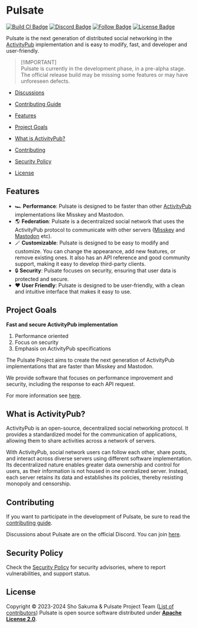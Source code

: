 # Pulsate

[![Build CI Badge](https://github.com/pulsate-dev/pulsate/actions/workflows/ci.yaml/badge.svg)](https://github.com/pulsate-dev/pulsate/actions/workflows/ci.yaml)
[![Discord Badge](https://img.shields.io/discord/1155472831744856164?label=Discord&color=5865F2)](https://link.pulsate.dev/discord)
[![Follow Badge](https://img.shields.io/badge/Follow_me!-black?logo=x&logoColor=white)](https://link.pulsate.dev/x)
[![License Badge](https://img.shields.io/static/v1?label=Licence&message=Apache-2.0&color=BF485A)](./LICENSE)

Pulsate is the next generation of distributed social networking in the
[ActivityPub](#what-is-a-activitypub) implementation and is easy to modify,
fast, and developer and user-friendly.

> [!IMPORTANT]\
> Pulsate is currently in the development phase, in a pre-alpha stage. The
> official release build may be missing some features or may have unforeseen
> defects.

- [Discussions](https://link.pulsate.dev/discussions)
- [Contributing Guide](./CONTRIBUTING.md)

- [Features](#features)
- [Project Goals](#project-goals)
- [What is ActivityPub?](#what-is-activitypub)
- [Contributing](#contributing)
- [Security Policy](#security-policy)
- [License](#license)

## Features

- 🏎️ **Performance**: Pulsate is designed to be faster than other [ActivityPub](#what-is-activitypub) implementations like Misskey and Mastodon.
- 🌎 **Federation**: Pulsate is a decentralized social network that uses the ActivityPub protocol to communicate with other servers ([Misskey](https://misskey-hub.net) and [Mastodon](https://joinmastodon.org) etc).
- 🪄 **Customizable**: Pulsate is designed to be easy to modify and customize. You can change the appearance, add new features, or remove existing ones. It also has an API reference and good community support, making it easy to develop third-party clients.
- 🔒 **Security**: Pulsate focuses on security, ensuring that user data is protected and secure.
- ❤️ **User Friendly**: Pulsate is designed to be user-friendly, with a clean and intuitive interface that makes it easy to use.

## Project Goals

**Fast and secure ActivityPub implementation**

1. Performance oriented
2. Focus on security
3. Emphasis on ActivityPub specifications

The Pulsate Project aims to create the next generation of ActivityPub implementations that are faster than Misskey and Mastodon.

We provide software that focuses on performance improvement and security, including the response to each API request.

For more information see [here](https://spec.pulsate.dev/project.html).

## What is ActivityPub?

ActivityPub is an open-source, decentralized social networking protocol. It
provides a standardized model for the communication of applications, allowing
them to share activities across a network of servers.

With ActivityPub, social network users can follow each other, share posts, and
interact across diverse servers using different software implementation. Its
decentralized nature enables greater data ownership and control for users, as
their information is not housed in one centralized server. Instead, each server
retains its data and establishes its policies, thereby resisting monopoly and
censorship.

## Contributing

If you want to participate in the development of Pulsate, be sure to read the
[contributing guide](./CONTRIBUTING.md).

Discussions about Pulsate are on the official Discord. You can join [here](https://link.pulsate.dev/discord).

## Security Policy

Check the [Security Policy](./SECURITY.md) for security advisories, where to
report vulnerabilities, and support status.

## License

Copyright © 2023-2024 Sho Sakuma & Pulsate Project Team ([List of contributors](./AUTHORS.md))
Pulsate is open source software distributed under [**Apache License 2.0**](./LICENSE).
